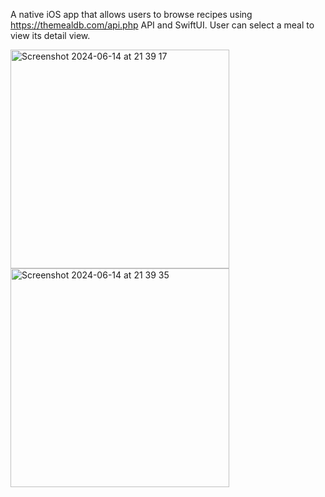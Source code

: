 A native iOS app that allows users to browse recipes using https://themealdb.com/api.php API and SwiftUI.
User can select a meal to view its detail view.

<img width="350" alt="Screenshot 2024-06-14 at 21 39 17" src="https://github.com/jiabaow/fetch_recipes/assets/60721007/9e2e3641-1146-4e18-b6c0-e11815287d67">

<img width="350" alt="Screenshot 2024-06-14 at 21 39 35" src="https://github.com/jiabaow/fetch_recipes/assets/60721007/2d6986d8-d1c5-4f74-a2c7-bb58d634b05c">

